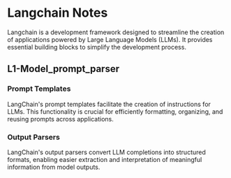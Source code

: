 

<h1>Langchain Notes</h1>
<p>    Langchain is a development framework designed to streamline the creation of applications powered by Large Language Models (LLMs). It provides essential building blocks to simplify the development process.</p>
<h2>    L1-Model_prompt_parser</h2>


  <p> <h3>Prompt Templates</h3> LangChain's prompt templates facilitate the creation of instructions for LLMs. This functionality is crucial for efficiently formatting, organizing, and reusing prompts across applications.</p>

  <h3>Output Parsers</h3>

  <p>LangChain's output parsers convert LLM completions into structured formats, enabling easier extraction and interpretation of meaningful information from model outputs.</p>

</body>

</html>
